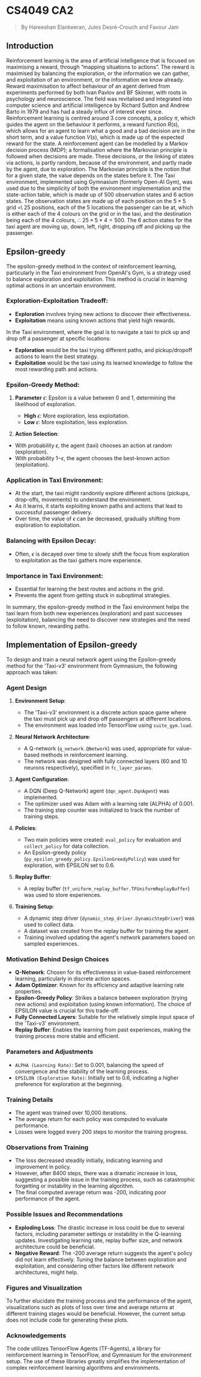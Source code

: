 # CS4049 CA2
> By Hareeshan Elankeeran, Jules Desré-Crouch and Favour Jam


## Introduction

Reinforcement learning is the area of artificial intelligence that is focused on maximising a reward, through “mapping situations to actions”. The reward is maximised by balancing the exploration, or the information we can gather, and exploitation of an environment, or the information we know already. Reward maximisation to affect behaviour of an agent derived from experiments performed by both Ivan Pavlov and BF Skinner, with roots in psychology and neuroscience. The field was revitalised and integrated into computer science and artificial intelligence by Richard Sutton and Andrew Barto in 1979 and has had a steady influx of interest ever since. Reinforcement learning is centred around 3 core concepts, a policy $\pi$, which guides the agent on the behaviour it performs, a reward function $R\left(s\right)$, which allows for an agent to learn what a good and a bad decision are in the short term, and a value function $V\left(s\right)$, which is made up of the expected reward for the state.
A reinforcement agent can be modelled by a Markov decision process (MDP); a formalisation where the Markovian principle is followed when decisions are made. These decisions, or the linking of states via actions, is partly random, because of the environment, and partly made by the agent, due to exploration. The Markovian principle is the notion that for a given state, the value depends on the states before it. 
The Taxi environment, implemented using Gymnasium (formerly Open-AI Gym), was used due to the simplicity of both the environment implementation and the state-action table, which is made up of 500 observation states and 6 action states. The observation states are made up of each position on the $5\times5$ grid =\ 25 positions, each of the 5 locations the passenger can be at, which is either each of the 4 colours on the grid or in the taxi, and the destination being each of the 4 colours, $\therefore$ $25 \times 5 \times 4 = 500$. The 6 action states for the taxi agent are moving up, down, left, right, dropping off and picking up the passenger. 

## Epsilon-greedy

The epsilon-greedy method in the context of reinforcement learning, particularly in the Taxi environment from OpenAI's Gym, is a strategy used to balance exploration and exploitation. This method is crucial in learning optimal actions in an uncertain environment.

### Exploration-Exploitation Tradeoff:
- **Exploration** involves trying new actions to discover their effectiveness.
- **Exploitation** means using known actions that yield high rewards.

In the Taxi environment, where the goal is to navigate a taxi to pick up and drop off a passenger at specific locations:

- **Exploration** would be the taxi trying different paths, and pickup/dropoff actions to learn the best strategy.
- **Exploitation** would be the taxi using its learned knowledge to follow the most rewarding path and actions.

### Epsilon-Greedy Method:
1. **Parameter** $\epsilon$: Epsilon is a value between 0 and 1, determining the likelihood of exploration.
    - **High** $\epsilon$: More exploration, less exploitation.
    - **Low** $\epsilon$: More exploitation, less exploration.

1. **Action Selection**:
- With probability $\epsilon$, the agent (taxi) chooses an action at random (exploration).
- With probability 1−$\epsilon$, the agent chooses the best-known action (exploitation).

### Application in Taxi Environment:
- At the start, the taxi might randomly explore different actions (pickups, drop-offs, movements) to understand the environment.
- As it learns, it starts exploiting known paths and actions that lead to successful passenger delivery.
- Over time, the value of $\epsilon$ can be decreased, gradually shifting from exploration to exploitation.
### Balancing with Epsilon Decay:
- Often, $\epsilon$ is decayed over time to slowly shift the focus from exploration to exploitation as the taxi gathers more experience.
### Importance in Taxi Environment:
- Essential for learning the best routes and actions in the grid.
- Prevents the agent from getting stuck in suboptimal strategies.

In summary, the epsilon-greedy method in the Taxi environment helps the taxi learn from both new experiences (exploration) and past successes (exploitation), balancing the need to discover new strategies and the need to follow known, rewarding paths.


## Implementation of Epsilon-greedy

To design and train a neural network agent using the Epsilon-greedy method for the 'Taxi-v3' environment from Gymnasium, the following approach was taken:

### Agent Design

1. **Environment Setup**: 
   - The 'Taxi-v3' environment is a discrete action space game where the taxi must pick up and drop off passengers at different locations.
   - The environment was loaded into TensorFlow using `suite_gym.load`.

2. **Neural Network Architecture**:
   - A Q-network (`q_network.QNetwork`) was used, appropriate for value-based methods in reinforcement learning.
   - The network was designed with fully connected layers (60 and 10 neurons respectively), specified in `fc_layer_params`.

3. **Agent Configuration**:
   - A DQN (Deep Q-Network) agent (`dqn_agent.DqnAgent`) was implemented.
   - The optimizer used was Adam with a learning rate (ALPHA) of 0.001.
   - The training step counter was initialized to track the number of training steps.

4. **Policies**:
   - Two main policies were created: `eval_policy` for evaluation and `collect_policy` for data collection.
   - An Epsilon-greedy policy (`py_epsilon_greedy_policy.EpsilonGreedyPolicy`) was used for exploration, with EPSILON set to 0.6.

5. **Replay Buffer**:
   - A replay buffer (`tf_uniform_replay_buffer.TFUniformReplayBuffer`) was used to store experiences.

6. **Training Setup**:
   - A dynamic step driver (`dynamic_step_driver.DynamicStepDriver`) was used to collect data.
   - A dataset was created from the replay buffer for training the agent.
   - Training involved updating the agent's network parameters based on sampled experiences.

### Motivation Behind Design Choices

- **Q-Network**: Chosen for its effectiveness in value-based reinforcement learning, particularly in discrete action spaces.
- **Adam Optimizer**: Known for its efficiency and adaptive learning rate properties.
- **Epsilon-Greedy Policy**: Strikes a balance between exploration (trying new actions) and exploitation (using known information). The choice of EPSILON value is crucial for this trade-off.
- **Fully Connected Layers**: Suitable for the relatively simple input space of the 'Taxi-v3' environment.
- **Replay Buffer**: Enables the learning from past experiences, making the training process more stable and efficient.

### Parameters and Adjustments

- `ALPHA (Learning Rate)`: Set to 0.001, balancing the speed of convergence and the stability of the learning process.
- `EPSILON (Exploration Rate)`: Initially set to 0.6, indicating a higher preference for exploration at the beginning.

### Training Details

- The agent was trained over 10,000 iterations.
- The average return for each policy was computed to evaluate performance.
- Losses were logged every 200 steps to monitor the training progress.

### Observations from Training

- The loss decreased steadily initially, indicating learning and improvement in policy.
- However, after 8400 steps, there was a dramatic increase in loss, suggesting a possible issue in the training process, such as catastrophic forgetting or instability in the learning algorithm.
- The final computed average return was -200, indicating poor performance of the agent.

### Possible Issues and Recommendations

- **Exploding Loss**: The drastic increase in loss could be due to several factors, including parameter settings or instability in the Q-learning updates. Investigating learning rate, replay buffer size, and network architecture could be beneficial.
- **Negative Reward**: The -200 average return suggests the agent's policy did not learn effectively. Tuning the balance between exploration and exploitation, and considering other factors like different network architectures, might help.

### Figures and Visualization

To further elucidate the training process and the performance of the agent, visualizations such as plots of loss over time and average returns at different training stages would be beneficial. However, the current setup does not include code for generating these plots. 

### Acknowledgements

The code utilizes TensorFlow Agents (TF-Agents), a library for reinforcement learning in TensorFlow, and Gymnasium for the environment setup. The use of these libraries greatly simplifies the implementation of complex reinforcement learning algorithms and environments.
